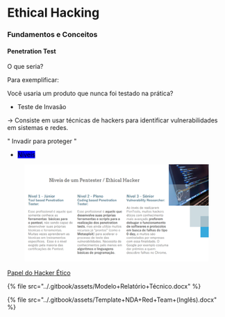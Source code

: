 # Ethical Hacking

### Fundamentos e Conceitos

#### Penetration Test

O que seria?

Para exemplificar:

Você usaria um produto que nunca foi testado na prática?

* Teste de Invasão

\-> Consiste em usar técnicas de hackers para identificar vulnerabilidades em sistemas e redes.

" Invadir para proteger "

* <mark style="background-color:blue;">Níveis</mark>

<figure><img src="../.gitbook/assets/image (1) (1) (1) (1).png" alt=""><figcaption></figcaption></figure>

[Papel do Hacker Ético](https://files.gitbook.com/v0/b/gitbook-x-prod.appspot.com/o/spaces%2FeGebi62aLkV5LwYyzI1e%2Fuploads%2F1FIIGvBnok2PsvyLTeqt%2FProfissional%2BHacker%2B%C3%89tico.pdf?alt=media\&token=ac2681bc-ae09-4019-b1cb-6ceec2cb86d5)



{% file src="../.gitbook/assets/Modelo+Relatório+Técnico.docx" %}

{% file src="../.gitbook/assets/Template+NDA+Red+Team+(Inglês).docx" %}
